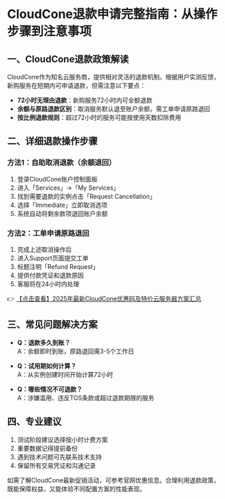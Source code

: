 # CloudCone退款申请完整指南：从操作步骤到注意事项

## 一、CloudCone退款政策解读
CloudCone作为知名云服务商，提供相对灵活的退款机制。根据用户实测反馈，新购服务在短期内可申请退款，但需注意以下要点：
- **72小时无理由退款**：新购服务72小时内可全额退款
- **余额与原路退款区别**：取消服务默认退至账户余额，需工单申请原路退回
- **按比例退款规则**：超过72小时的服务可能按使用天数扣除费用

## 二、详细退款操作步骤

### 方法1：自助取消退款（余额退回）
1. 登录CloudCone账户控制面板
2. 进入「Services」→「My Services」
3. 找到需要退款的实例点击「Request Cancellation」
4. 选择「Immediate」立即取消选项
5. 系统自动将剩余款项退回账户余额

### 方法2：工单申请原路退回
1. 完成上述取消操作后
2. 进入Support页面提交工单
3. 标题注明「Refund Request」
4. 提供付款凭证和退款原因
5. 客服将在24小时内处理

👉 [【点击查看】2025年最新CloudCone优惠码及特价云服务器方案汇总](https://bit.ly/Cloudcone)

## 三、常见问题解决方案
- **Q：退款多久到账？**  
  A：余额即时到账，原路退回需3-5个工作日

- **Q：试用期如何计算？**  
  A：从实例创建时间开始计算72小时

- **Q：哪些情况不可退款？**  
  A：涉嫌滥用、违反TOS条款或超过退款期限的服务

## 四、专业建议
1. 测试阶段建议选择按小时计费方案
2. 重要数据记得提前备份
3. 遇到技术问题可先联系技术支持
4. 保留所有交易凭证和沟通记录

如需了解CloudCone最新促销活动，可参考官网优惠信息。合理利用退款政策，既能保障权益，又能体验不同配置方案的性能表现。